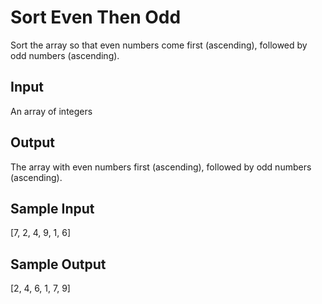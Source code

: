 # Sort Even Then Odd

Sort the array so that even numbers come first (ascending), followed by odd numbers (ascending).

## Input
An array of integers

## Output
The array with even numbers first (ascending), followed by odd numbers (ascending).

## Sample Input
[7, 2, 4, 9, 1, 6]

## Sample Output
[2, 4, 6, 1, 7, 9]

